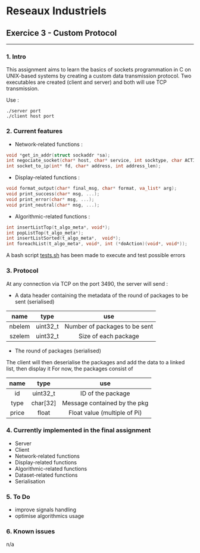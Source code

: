 # Reseaux Industriels
## Exercice 3 - Custom Protocol
---
### 1. Intro
This assignment aims to learn the basics of sockets programmation in C on UNIX-based systems by creating a custom data transmission protocol.
Two executables are created (client and server) and both will use TCP transmission.

Use :
```shell
./server port
./client host port
```

### 2. Current features
* Network-related functions :
```C
void *get_in_addr(struct sockaddr *sa);
int negociate_socket(char* host, char* service, int socktype, char ACTION, void (*on_error)(char*, ...));
int socket_to_ip(int* fd, char* address, int address_len);
```

* Display-related functions :
```C
void format_output(char* final_msg, char* format, va_list* arg);
void print_success(char* msg, ...);
void print_error(char* msg, ...);
void print_neutral(char* msg, ...);
```

* Algorithmic-related functions :
```C
int insertListTop(t_algo_meta*, void*);
int popListTop(t_algo_meta*);
int insertListSorted(t_algo_meta*,  void*);
int foreachList(t_algo_meta*, void*, int (*doAction)(void*, void*));
```

A bash script [tests.sh](https://github.com/gilleshenrard/ITLG_reseaux_industriels/blob/master/tests.sh) has been made to execute and test possible errors

### 3. Protocol
At any connection via TCP on the port 3490, the server will send :
* A data header containing the metadata of the round of packages to be sent (serialised)

|  name  |  type    |             use               |
|:------:|:--------:|:-----------------------------:|
| nbelem | uint32_t | Number of packages to be sent |
| szelem | uint32_t | Size of each package          |

* The round of packages (serialised)

The client will then deserialise the packages and add the data to a linked list, then display it
For now, the packages consist of

|  name  |  type    |             use               |
|:------:|:--------:|:-----------------------------:|
|   id   | uint32_t | ID of the package             |
|  type  | char[32] | Message contained by the pkg  |
| price  |   float  | Float value (multiple of Pi)  |

### 4. Currently implemented in the final assignment
* Server
* Client
* Network-related functions
* Display-related functions
* Algorithmic-related functions
* Dataset-related functions
* Serialisation

### 5. To Do
* improve signals handling
* optimise algorithmics usage

### 6. Known issues
n/a
